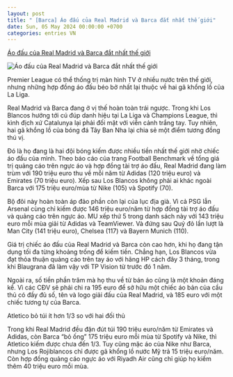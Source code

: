 ```yaml
---
layout: post
title: " [Barca] Áo đấu của Real Madrid và Barca đắt nhất thế giới"
date: Sun, 05 May 2024 00:00:00 +0700
categories: entries VN
---
```

[Áo đấu của Real Madrid và Barca đắt nhất thế giới](https://bongdaplus.vn/la-liga/ao-dau-cua-real-madrid-va-barca-dat-nhat-the-gioi-4296492405.html)

![Áo đấu của Real Madrid và Barca đắt nhất thế giới](https://cdn.bongdaplus.vn/Assets/Media/2024/05/04/86/Real-madrid-barca-kit-cover.jpg)

Premier League có thể thống trị màn hình TV ở nhiều nước trên thế giới, nhưng những hợp đồng áo đấu béo bở nhất lại thuộc về hai gã khổng lồ của La Liga.

Real Madrid và Barca đang ở vị thế hoàn toàn trái ngược. Trong khi Los Blancos hướng tới cú đúp danh hiệu tại La Liga và Champions League, thì kình địch xứ Catalunya lại phải đối mặt với viễn cảnh trắng tay. Tuy nhiên, hai gã khổng lồ của bóng đá Tây Ban Nha lại chia sẻ một điểm tương đồng thú vị.

Đó là họ đang là hai đội bóng kiếm được nhiều tiền nhất thế giới nhờ chiếc áo đấu của mình. Theo báo cáo của trang Football Benchmark về tổng giá trị quảng cáo trên ngực áo và hợp đồng tài trợ áo đấu, Real Madrid đang làm trùm với 190 triệu euro thu về mỗi năm từ Adidas (120 triệu euro) và Emirates (70 triệu euro). Xếp sau Los Blancos không phải ai khác ngoài Barca với 175 triệu euro/mùa từ Nike (105) và Spotify (70).

Bộ đôi này hoàn toàn áp đảo phần còn lại của lục địa già. Vì cả PSG lẫn Arsenal cùng chỉ kiếm được 146 triệu euro/năm từ hợp đồng tài trợ áo đấu và quảng cáo trên ngực áo. MU xếp thứ 5 trong danh sách này với 143 triệu euro mỗi mùa giải từ Adidas và TeamViewer. Và đứng sau Quỷ đỏ lần lượt là Man City (141 triệu euro), Chelsea (117) và Bayern Munich (110).

Giá trị chiếc áo đấu của Real Madrid và Barca còn cao hơn, khi họ đang tận dụng tối đa từng khoảng trống để kiếm tiền. Chẳng hạn, Los Blancos vừa đạt thỏa thuận quảng cáo trên tay áo với hãng HP cách đây 3 tháng, trong khi Blaugrana đã làm vậy với TP Vision từ trước đó 1 năm.

Ngoài ra, số tiền phần trăm mà họ thu về từ bán áo cũng là một khoản đáng kể. Vì các CĐV sẽ phải chi ra 195 euro để sở hữu một chiếc áo bản của cầu thủ có đầy đủ số, tên và logo giải đấu của Real Madrid, và 185 euro với một chiếc tương tự của Barca.

Atletico bỏ túi ít hơn 1/3 so với hai đối thủ

Trong khi Real Madrid đều đặn đút túi 190 triệu euro/năm từ Emirates và Adidas, còn Barca “bỏ ống” 175 triệu euro mỗi mùa từ Spotify và Nike, thì Atletico kiếm được chưa đến 1/3. Tuy cũng mặc áo của Nike như Barca, nhưng Los Rojiblancos chỉ được gã khổng lồ nước Mỹ trả 15 triệu euro/năm. Còn hợp đồng quảng cáo ngực áo với Riyadh Air cũng chỉ giúp họ kiếm thêm 40 triệu euro mỗi mùa.





